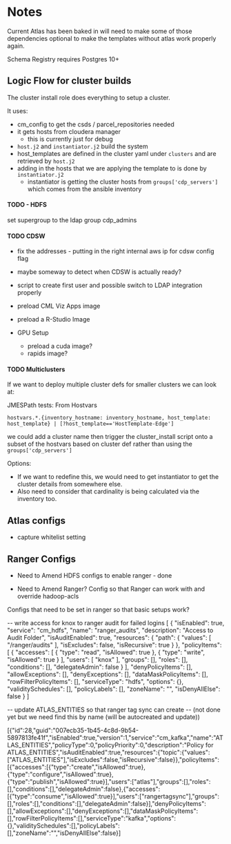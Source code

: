 # Notes

Current Atlas has been baked in will need to make some of those dependencies optional to make the templates without atlas work properly again.

Schema Registry requires Postgres 10+

## Logic Flow for cluster builds

The cluster install role does everything to setup a cluster.

It uses: 
- cm_config to get the csds / parcel_repositories needed
- it gets hosts from cloudera manager
  - this is currently just for debug
- `host.j2` and `instantiator.j2` build the system
- host_templates are defined in the cluster yaml under `clusters` and are retrieved by `host.j2`
- adding in the hosts that we are applying the template to is done by `instantiator.j2`
  - instantiator is getting the cluster hosts from `groups['cdp_servers']` which comes from the ansible inventory

#### TODO - HDFS

set supergroup to the ldap group cdp_admins


#### TODO CDSW

- fix the addresses - putting in the right internal aws ip for cdsw config flag
- maybe someway to detect when CDSW is actually ready?

- script to create first user and possible switch to LDAP integration properly
- preload CML Viz Apps image
- preload a R-Studio Image

- GPU Setup
  - preload a cuda image?
  - rapids image?

#### TODO Multiclusters

If we want to deploy multiple cluster defs for smaller clusters we can look at: 

JMESPath tests:
From Hostvars

`hostvars.*.{inventory_hostname: inventory_hostname, host_template: host_template} | [?host_template=='HostTemplate-Edge']`

we could add a cluster name then trigger the cluster_install script onto a subset of the hostvars based on cluster def rather than using the `groups['cdp_servers']`

Options:
- If we want to redefine this, we would need to get instantiator to get the cluster details from somewhere else.
- Also need to consider that cardinality is being calculated via the inventory too.

## Atlas configs

- capture whitelist setting


## Ranger Configs

- Need to Amend HDFS configs to enable ranger - done

- Need to Amend Ranger? Config so that Ranger can work with and override hadoop-acls


Configs that need to be set in ranger so that basic setups work?

-- write access for knox to ranger audit for failed logins
[
    {
        "isEnabled": true,
        "service": "cm_hdfs",
        "name": "ranger_audits",
        "description": "Access to Audit Folder",
        "isAuditEnabled": true,
        "resources": {
            "path": {
                "values": [
                    "/ranger/audits"
                ],
                "isExcludes": false,
                "isRecursive": true
            }
        },
        "policyItems": [
            {
                "accesses": [
                    {
                        "type": "read",
                        "isAllowed": true
                    },
                    {
                        "type": "write",
                        "isAllowed": true
                    }
                ],
                "users": [
                    "knox"
                ],
                "groups": [],
                "roles": [],
                "conditions": [],
                "delegateAdmin": false
            }
        ],
        "denyPolicyItems": [],
        "allowExceptions": [],
        "denyExceptions": [],
        "dataMaskPolicyItems": [],
        "rowFilterPolicyItems": [],
        "serviceType": "hdfs",
        "options": {},
        "validitySchedules": [],
        "policyLabels": [],
        "zoneName": "",
        "isDenyAllElse": false
    }
]

-- update ATLAS_ENTITIES so that ranger tag sync can create
-- (not done yet but we need find this by name (will be autocreated and update))

[{"id":28,"guid":"007ecb35-1b45-4c8d-9b54-5897813fe41f","isEnabled":true,"version":1,"service":"cm_kafka","name":"ATLAS_ENTITIES","policyType":0,"policyPriority":0,"description":"Policy for ATLAS_ENTITIES","isAuditEnabled":true,"resources":{"topic":{"values":["ATLAS_ENTITIES"],"isExcludes":false,"isRecursive":false}},"policyItems":[{"accesses":[{"type":"create","isAllowed":true},{"type":"configure","isAllowed":true},{"type":"publish","isAllowed":true}],"users":["atlas"],"groups":[],"roles":[],"conditions":[],"delegateAdmin":false},{"accesses":[{"type":"consume","isAllowed":true}],"users":["rangertagsync"],"groups":[],"roles":[],"conditions":[],"delegateAdmin":false}],"denyPolicyItems":[],"allowExceptions":[],"denyExceptions":[],"dataMaskPolicyItems":[],"rowFilterPolicyItems":[],"serviceType":"kafka","options":{},"validitySchedules":[],"policyLabels":[],"zoneName":"","isDenyAllElse":false}]